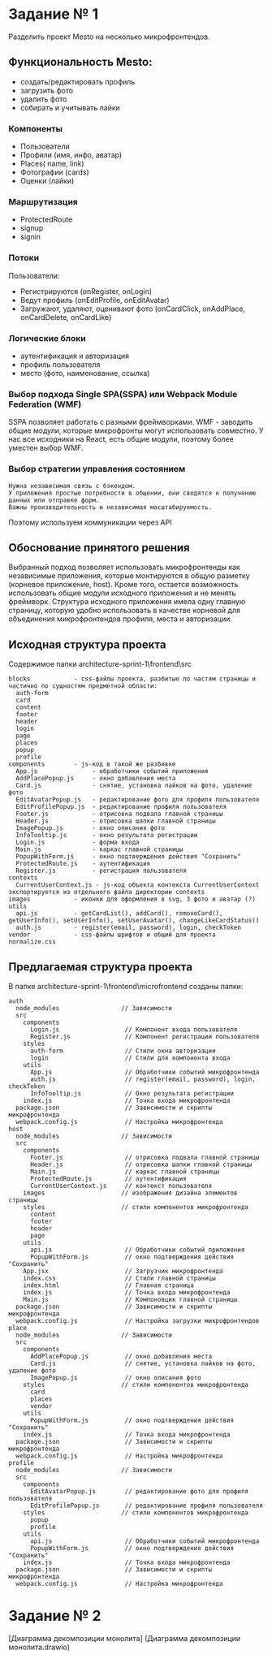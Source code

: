 # Задание № 1

Разделить проект Mesto на несколько микрофронтендов. 

## Функциональность Mesto:

- создать/редактировать профиль
- загрузить фото
- удалить фото
- собирать и учитывать лайки

### Компоненты

- Пользователи
- Профили (имя, инфо, аватар)
- Places( name, link)
- Фотографии (cards)
- Оценки (лайки)

### Маршрутизация

- ProtectedRoute
- signup
- signin

### Потоки 

Пользователи:

- Регистрируются (onRegister, onLogin)
- Ведут профиль (onEditProfile, onEditAvatar)
- Загружают, удаляют, оценивают фото (onCardClick, onAddPlace, onCardDelete, onCardLike)

### Логические блоки

 - аутентификация и авторизация
 - профиль пользователя
 - место (фото, наименование, ссылка)

### Выбор подхода Single SPA(SSPA) или Webpack Module Federation (WMF)

SSPA позволяет работать с разными фреймворками. 
WMF - заводить общие модули, которые микрофронты могут использовать совместно.
У нас все исходники на React, есть общие модули, поэтому более уместен выбор WMF.

### Выбор стратегии управления состоянием

	Нужна независимая связь с бэкендом.
	У приложения простые потребности в общении, они сводятся к получению данных или отправке форм.
	Важны производительность и независимая масштабируемость.

Поэтому используем коммуникации через API

## Обоснование принятого решения

Выбранный подход позволяет использовать микрофронтенды как независимые приложения, которые монтируются в общую разметку (корневое приложение, host).
Кроме того, остается возможность использовать общие модули исходного приложения и не менять фреймворк.
Структура исходного приложения имела одну главную страницу, которую удобно использовать в качестве корневой для объединения 
микрофронтендов профиля, места и авторизации.

## Исходная структура проекта

Содержимое папки architecture-sprint-1\frontend\src
```
blocks            - css-файлы проекта, разбитые по частям страницы и частично по сущностям предметной области:
  auth-form
  card
  content
  footer
  header
  login
  page
  places
  popup
  profile
components        - js-код в такой же разбивке
  App.js               - обработчики событий приложения
  AddPlacePopup.js     - окно добавления места
  Card.js              - снятие, установка лайков на фото, удаление фото
  EditAvatarPopup.js   - редактирование фото для профиля пользователя
  EditProfilePopup.js  - редактирование профиля пользователя
  Footer.js            - отрисовка подвала главной страницы
  Header.js            - отрисовка шапки главной страницы 
  ImagePopup.js        - окно описания фото
  InfoTooltip.js       - окно результата регистрации
  Login.js             - форма входа
  Main.js              - каркас главной страницы
  PopupWithForm.js     - окно подтверждения действия "Сохранить"
  ProtectedRoute.js    - аутентификация
  Register.js          - регистрация пользователя
contexts
  CurrentUserContext.js - js-код объекта контекста CurrentUserContext экспортируется из отдельного файла директории contexts
images            - иконки для оформления в svg, 3 фото и аватар (?)
utils
  api.js          - getCardList(), addCard(), removeCard(), getUserInfo(), setUserInfo(), setUserAvatar(), changeLikeCardStatus()
  auth.js         - register(email, password), login, checkToken
vendor            - css-файлы шрифтов и общий для проекта normalize.css
```
## Предлагаемая структура проекта 

В папке architecture-sprint-1\frontend\microfrontend созданы папки:
```
auth
  node_modules                 // Зависимости
  src
    components
      Login.js                  // Компонент входа пользователя
      Register.js               // Компонент регистрации пользователя
    styles
      auth-form                 // Стили окна авторизации
      login                     // Стили для компонента входа
    utils
      App.js                    // Обработчики событий микрофронтенда
      auth.js                   // register(email, password), login, checkToken
      InfoTooltip.js            // Окно результата регистрации
    index.js                    // Точка входа микрофронтенда
  package.json                  // Зависимости и скрипты микрофронтенда
  webpack.config.js             // Настройка микрофронтенда
host
  node_modules                 // Зависимости
  src
    components
      Footer.js                 // отрисовка подвала главной страницы
      Header.js                 // отрисовка шапки главной страницы 
      Main.js                   // каркас главной страницы
      ProtectedRoute.js         // аутентификация
      CurrentUserContext.js     // контекст пользователя
    images                     // изображения дизайна элементов страницы
    styles                     // стили компонентов микрофронтенда
      content
      footer 
      header 
      page
    utils
      api.js                    // Обработчики событий приложения
      PopupWithForm.js          // окно подтверждения действия "Сохранить"
    App.jsx                     // Загрузчик микрофронтенда
    index.css                   // Стили главной страницы
    index.html                  // Главная страница
    index.js                    // Точка входа микрофронтенда
    Main.js                     // Компоновцик главной страницы
  package.json                  // Зависимости и скрипты микрофронтенда
  webpack.config.js             // Настройка загрузки микрофронтендов
place
  node_modules                 // Зависимости
  src
    components
      AddPlacePopup.js          // окно добавления места
      Card.js                   // снятие, установка лайков на фото, удаление фото
      ImagePopup.js             // окно описания фото
    styles                     // стили компонентов микрофронтенда
      card
      places
      vendor
    utils
      PopupWithForm.js          // окно подтверждения действия "Сохранить"
    index.js                    // Точка входа микрофронтенда
  package.json                  // Зависимости и скрипты микрофронтенда
  webpack.config.js             // Настройка микрофронтенда
profile
  node_modules                 // Зависимости
  src
    components
      EditAvatarPopup.js        // редактирование фото для профиля пользователя
      EditProfilePopup.js       // редактирование профиля пользователя
    styles                     // стили компонентов микрофронтенда
      popup
      profile
    utils
      api.js                    // Обработчики событий микрофронтенда
      PopupWithForm.js          // окно подтверждения действия "Сохранить"
    index.js                    // Точка входа микрофронтенда
  package.json                  // Зависимости и скрипты микрофронтенда
  webpack.config.js             // Настройка микрофронтенда
```
# Задание № 2

[Диаграмма декомпозиции монолита] (Диаграмма декомпозиции монолита.drawio)